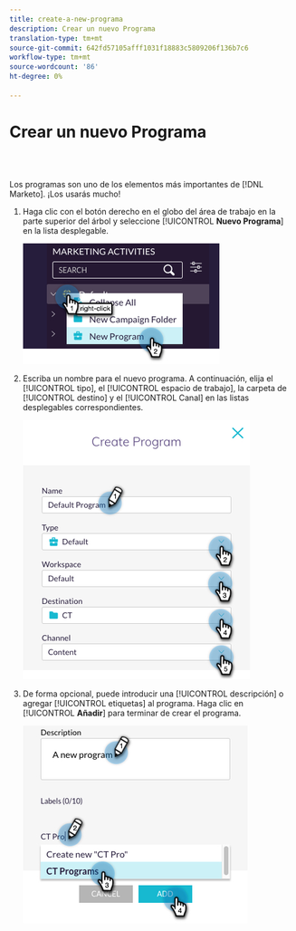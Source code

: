```yaml
---
title: create-a-new-programa
description: Crear un nuevo Programa
translation-type: tm+mt
source-git-commit: 642fd57105afff1031f18883c5809206f136b7c6
workflow-type: tm+mt
source-wordcount: '86'
ht-degree: 0%

---
```



# Crear un nuevo Programa

<br> 

Los programas son uno de los elementos más importantes de [!DNL Marketo]. ¡Los usarás mucho!

1. Haga clic con el botón derecho en el globo del área de trabajo en la parte superior del árbol y seleccione [!UICONTROL **Nuevo Programa**] en la lista desplegable.

   ![Imagen uno](/help/sky/assets/programs/create-a-new-program/create-a-new-program-1.png)

1. Escriba un nombre para el nuevo programa. A continuación, elija el [!UICONTROL tipo], el [!UICONTROL espacio de trabajo], la carpeta de [!UICONTROL destino] y el [!UICONTROL Canal] en las listas desplegables correspondientes.

   ![Imagen dos](/help/sky/assets/programs/create-a-new-program/create-a-new-program-2.png)

1. De forma opcional, puede introducir una [!UICONTROL descripción] o agregar [!UICONTROL etiquetas] al programa. Haga clic en [!UICONTROL **Añadir**] para terminar de crear el programa.

   ![Imagen tres](/help/sky/assets/programs/create-a-new-program/create-a-new-program-3.png)
